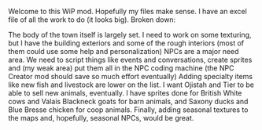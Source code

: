 Welcome to this WiP mod.  Hopefully my files make sense.  I have an excel file of all the work to do (it looks big). Broken down:

The body of the town itself is largely set. I need to work on some texturing, but I have the building exteriors and some of the rough interiors (most of them could use some help and personalization)
NPCs are a major need area. We need to script things like events and conversations, create sprites and (my weak area) put them all in the NPC coding machine (the NPC Creator mod should save so much effort eventually)
Adding specialty items like new fish and livestock are lower on the list. I want Ojistah and Tier to be able to sell new animals, eventually.  I have sprites done for British White cows and Valais Blackneck goats for barn animals, and Saxony ducks and Blue Bresse chicken for coop animals.
Finally, adding seasonal textures to the maps and, hopefully, seasonal NPCs, would be great.
